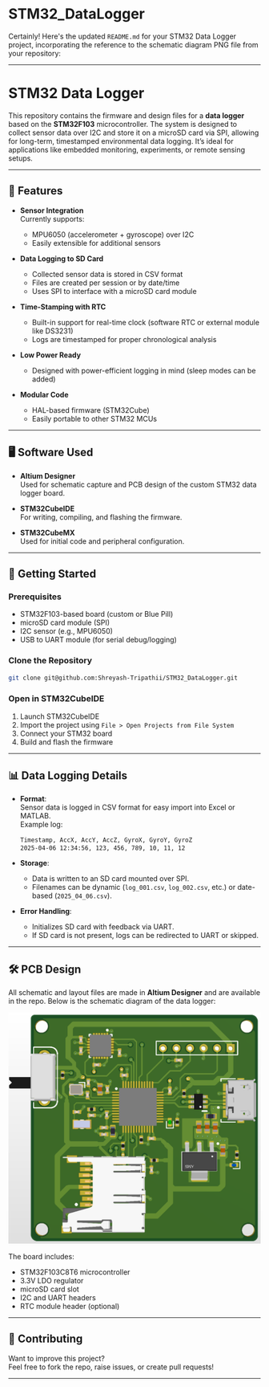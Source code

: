 # STM32_DataLogger
Certainly! Here's the updated `README.md` for your STM32 Data Logger project, incorporating the reference to the schematic diagram PNG file from your repository:

---

# STM32 Data Logger

This repository contains the firmware and design files for a **data logger** based on the **STM32F103** microcontroller. The system is designed to collect sensor data over I2C and store it on a microSD card via SPI, allowing for long-term, timestamped environmental data logging. It’s ideal for applications like embedded monitoring, experiments, or remote sensing setups.

---

## 🧰 Features

- **Sensor Integration**  
  Currently supports:
  - MPU6050 (accelerometer + gyroscope) over I2C
  - Easily extensible for additional sensors

- **Data Logging to SD Card**
  - Collected sensor data is stored in CSV format
  - Files are created per session or by date/time
  - Uses SPI to interface with a microSD card module

- **Time-Stamping with RTC**
  - Built-in support for real-time clock (software RTC or external module like DS3231)
  - Logs are timestamped for proper chronological analysis

- **Low Power Ready**
  - Designed with power-efficient logging in mind (sleep modes can be added)

- **Modular Code**
  - HAL-based firmware (STM32Cube)
  - Easily portable to other STM32 MCUs

---

## 🖥️ Software Used

- **Altium Designer**  
  Used for schematic capture and PCB design of the custom STM32 data logger board.

- **STM32CubeIDE**  
  For writing, compiling, and flashing the firmware.

- **STM32CubeMX**  
  Used for initial code and peripheral configuration.

---

## 🚀 Getting Started

### Prerequisites

- STM32F103-based board (custom or Blue Pill)
- microSD card module (SPI)
- I2C sensor (e.g., MPU6050)
- USB to UART module (for serial debug/logging)

### Clone the Repository

```bash
git clone git@github.com:Shreyash-Tripathii/STM32_DataLogger.git
```

### Open in STM32CubeIDE

1. Launch STM32CubeIDE  
2. Import the project using `File > Open Projects from File System`  
3. Connect your STM32 board  
4. Build and flash the firmware

---

## 📊 Data Logging Details

- **Format**:  
  Sensor data is logged in CSV format for easy import into Excel or MATLAB.  
  Example log:
  ```
  Timestamp, AccX, AccY, AccZ, GyroX, GyroY, GyroZ
  2025-04-06 12:34:56, 123, 456, 789, 10, 11, 12
  ```

- **Storage**:
  - Data is written to an SD card mounted over SPI.
  - Filenames can be dynamic (`log_001.csv`, `log_002.csv`, etc.) or date-based (`2025_04_06.csv`).

- **Error Handling**:
  - Initializes SD card with feedback via UART.
  - If SD card is not present, logs can be redirected to UART or skipped.

---

## 🛠️ PCB Design

All schematic and layout files are made in **Altium Designer** and are available in the repo. Below is the schematic diagram of the data logger:

![Schematic Diagram](STM32_IMU_DataLogger.png)

The board includes:
- STM32F103C8T6 microcontroller
- 3.3V LDO regulator
- microSD card slot
- I2C and UART headers
- RTC module header (optional)

---

## 🤝 Contributing

Want to improve this project?  
Feel free to fork the repo, raise issues, or create pull requests!

---
